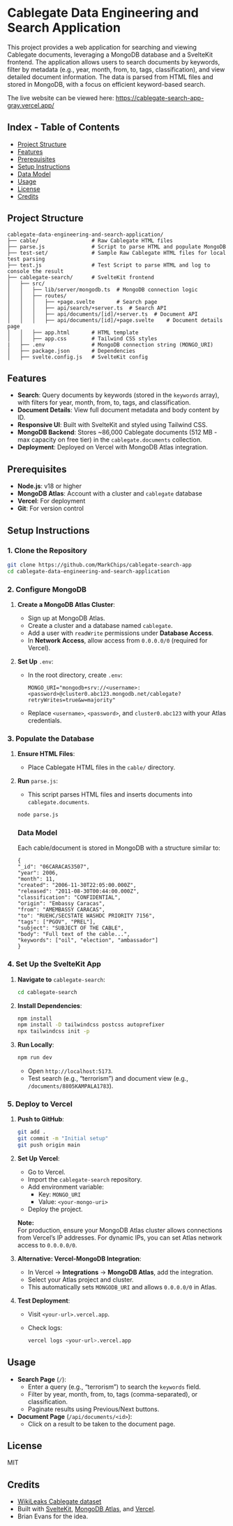 # Cablegate Data Engineering and Search Application

This project provides a web application for searching and viewing Cablegate documents, leveraging a MongoDB database and a SvelteKit frontend. The application allows users to search documents by keywords, filter by metadata (e.g., year, month, from, to, tags, classification), and view detailed document information. The data is parsed from HTML files and stored in MongoDB, with a focus on efficient keyword-based search.

The live website can be viewed here: https://cablegate-search-app-gray.vercel.app/

## Index - Table of Contents

- [Project Structure](#project-structure)
- [Features](#features)
- [Prerequisites](#prerequisites)
- [Setup Instructions](#setup-instructions)
- [Data Model](#data-model)
- [Usage](#usage)
- [License](#license)
- [Credits](#credits)

## Project Structure

```
cablegate-data-engineering-and-search-application/
├── cable/                 # Raw Cablegate HTML files
├── parse.js               # Script to parse HTML and populate MongoDB
├── test-set/              # Sample Raw Cablegate HTML files for local test parsing
├── test.js                # Test Script to parse HTML and log to console the result
├── cablegate-search/      # SvelteKit frontend
│   ├── src/
│   │   ├── lib/server/mongodb.ts  # MongoDB connection logic
│   │   ├── routes/
│   │   │   ├── +page.svelte       # Search page
│   │   │   ├── api/search/+server.ts  # Search API
│   │   │   ├── api/documents/[id]/+server.ts  # Document API
│   │   │   ├── api/documents/[id]/+page.svelte    # Document details page
│   │   ├── app.html       # HTML template
│   │   ├── app.css        # Tailwind CSS styles
|   ├── .env               # MongoDB connection string (MONGO_URI)
│   ├── package.json       # Dependencies
│   ├── svelte.config.js   # SvelteKit config
```

## Features

- **Search**: Query documents by keywords (stored in the `keywords` array), with filters for year, month, from, to, tags, and classification.
- **Document Details**: View full document metadata and body content by ID.
- **Responsive UI**: Built with SvelteKit and styled using Tailwind CSS.
- **MongoDB Backend**: Stores \~86,000 Cablegate documents (512 MB - max capacity on free tier) in the `cablegate.documents` collection.
- **Deployment**: Deployed on Vercel with MongoDB Atlas integration.

## Prerequisites

- **Node.js**: v18 or higher
- **MongoDB Atlas**: Account with a cluster and `cablegate` database
- **Vercel**: For deployment
- **Git**: For version control

## Setup Instructions

### 1. Clone the Repository

```bash
git clone https://github.com/MarkChips/cablegate-search-app
cd cablegate-data-engineering-and-search-application
```

### 2. Configure MongoDB

1. **Create a MongoDB Atlas Cluster**:

   - Sign up at MongoDB Atlas.
   - Create a cluster and a database named `cablegate`.
   - Add a user with `readWrite` permissions under **Database Access**.
   - In **Network Access**, allow access from `0.0.0.0/0` (required for Vercel).

2. **Set Up** `.env`:

   - In the root directory, create `.env`:

     ```plaintext
     MONGO_URI="mongodb+srv://<username>:<password>@cluster0.abc123.mongodb.net/cablegate?retryWrites=true&w=majority"
     ```

   - Replace `<username>`, `<password>`, and `cluster0.abc123` with your Atlas credentials.

### 3. Populate the Database

1. **Ensure HTML Files**:

   - Place Cablegate HTML files in the `cable/` directory.

2. **Run** `parse.js`:

   - This script parses HTML files and inserts documents into `cablegate.documents`.

   ```bash
   node parse.js
   ```

   ### Data Model

   Each cable/document is stored in MongoDB with a structure similar to:

   ```
   {
   "_id": "06CARACAS3507",
   "year": 2006,
   "month": 11,
   "created": "2006-11-30T22:05:00.000Z",
   "released": "2011-08-30T00:44:00.000Z",
   "classification": "CONFIDENTIAL",
   "origin": "Embassy Caracas",
   "from": "AMEMBASSY CARACAS",
   "to": "RUEHC/SECSTATE WASHDC PRIORITY 7156",
   "tags": ["PGOV", "PREL"],
   "subject": "SUBJECT OF THE CABLE",
   "body": "Full text of the cable...",
   "keywords": ["oil", "election", "ambassador"]
   }
   ```

### 4. Set Up the SvelteKit App

1. **Navigate to** `cablegate-search`:

   ```bash
   cd cablegate-search
   ```

2. **Install Dependencies**:

   ```bash
   npm install
   npm install -D tailwindcss postcss autoprefixer
   npx tailwindcss init -p
   ```

3. **Run Locally**:

   ```bash
   npm run dev
   ```

   - Open `http://localhost:5173`.
   - Test search (e.g., “terrorism”) and document view (e.g., `/documents/8805KAMPALA1783`).

### 5. Deploy to Vercel

1. **Push to GitHub**:

   ```bash
   git add .
   git commit -m "Initial setup"
   git push origin main
   ```

2. **Set Up Vercel**:

   - Go to Vercel.
   - Import the `cablegate-search` repository.
   - Add environment variable:
     - Key: `MONGO_URI`
     - Value: `<your-mongo-uri>`
   - Deploy the project.

   **Note:**  
   For production, ensure your MongoDB Atlas cluster allows connections from Vercel’s IP addresses. For dynamic IPs, you can set Atlas network access to `0.0.0.0/0`.

3. **Alternative: Vercel-MongoDB Integration**:

   - In Vercel → **Integrations** → **MongoDB Atlas**, add the integration.
   - Select your Atlas project and cluster.
   - This automatically sets `MONGODB_URI` and allows `0.0.0.0/0` in Atlas.

4. **Test Deployment**:

   - Visit `<your-url>.vercel.app`.

   - Check logs:

     ```bash
     vercel logs <your-url>.vercel.app
     ```

## Usage

- **Search Page** (`/`):
  - Enter a query (e.g., “terrorism”) to search the `keywords` field.
  - Filter by year, month, from, to, tags (comma-separated), or classification.
  - Paginate results using Previous/Next buttons.
- **Document Page** (`/api/documents/<id>`):
  - Click on a result to be taken to the document page.

## License

MIT

## Credits

- [WikiLeaks Cablegate dataset](https://wikileaks.org/plusd/)
- Built with [SvelteKit](https://kit.svelte.dev/), [MongoDB Atlas](https://www.mongodb.com/cloud/atlas), and [Vercel](https://vercel.com/).
- Brian Evans for the idea.
